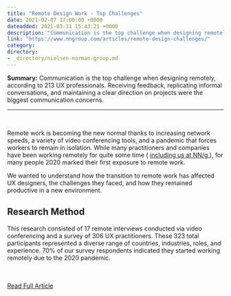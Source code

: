 ```yaml
---
title: "Remote Design Work - Top Challenges"
date: 2021-02-07 17:00:00 +0000
dateadded: 2021-03-11 15:43:21 +0000
description: "Communication is the top challenge when designing remotely, according to 213 UX professionals. Receiving feedback, replicating informal conversations, and maintaining a clear direction on projects were the biggest communication concerns."
link: "https://www.nngroup.com/articles/remote-design-challenges/"
category:
directory:
- _directory/nielsen-norman-group.md
---
```

<p><strong>Summary:</strong>&nbsp;Communication is the top challenge when designing remotely, according to 213 UX professionals. Receiving feedback, replicating informal conversations, and maintaining a clear direction on projects were the biggest communication concerns.</p><hr/><br/><p> Remote work is becoming the new normal thanks to increasing network speeds, a variety of video conferencing tools, and a pandemic that forces workers to remain in isolation. While many practitioners and companies have been working remotely for quite some time ( <a href="https://www.nngroup.com/articles/remote-ux-work-nng-case-study/">  including us at NN/g </a> ), for many people 2020 marked their first exposure to remote work.</p><p> We wanted to understand how the transition to remote work has affected UX designers, the challenges they faced, and how they remained productive in a new environment.</p><h2> Research Method</h2><p> This research consisted of 17 remote interviews conducted via video conferencing and a survey of 306 UX practitioners. These 323 total participants represented a diverse range of countries, industries, roles, and experience. 70% of our survey respondents indicated they started working remotely due to the 2020 pandemic.</p><br/><br/><a href="http://www.nngroup.com/articles/remote-design-challenges/">Read Full Article</a>
